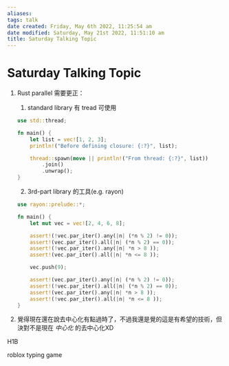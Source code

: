 ```yaml
---
aliases: 
tags: talk 
date created: Friday, May 6th 2022, 11:25:54 am
date modified: Saturday, May 21st 2022, 11:51:10 am
title: Saturday Talking Topic
---
```


# Saturday Talking Topic


1. Rust parallel 需要更正：
	1. standard library 有 tread 可使用
	```rust
	use std::thread;
	
	fn main() {
		let list = vec![1, 2, 3];
		println!("Before defining closure: {:?}", list);
	
		thread::spawn(move || println!("From thread: {:?}", list))
			.join()
			.unwrap();
	}
	```
	2. 3rd-part library 的工具(e.g. rayon)
	```rust
	use rayon::prelude::*;
	
	fn main() {
		let mut vec = vec![2, 4, 6, 8];
	
		assert!(!vec.par_iter().any(|n| (*n % 2) != 0));
		assert!(vec.par_iter().all(|n| (*n % 2) == 0));
		assert!(!vec.par_iter().any(|n| *n > 8 ));
		assert!(vec.par_iter().all(|n| *n <= 8 ));
	
		vec.push(9);
	
		assert!(vec.par_iter().any(|n| (*n % 2) != 0));
		assert!(!vec.par_iter().all(|n| (*n % 2) == 0));
		assert!(vec.par_iter().any(|n| *n > 8 ));
		assert!(!vec.par_iter().all(|n| *n <= 8 )); 
	}
	
	```

2. 覺得現在還在說去中心化有點過時了，不過我還是覺的這是有希望的技術，但決對不是現在 *中心化* 的去中心化XD

H1B

roblox typing game